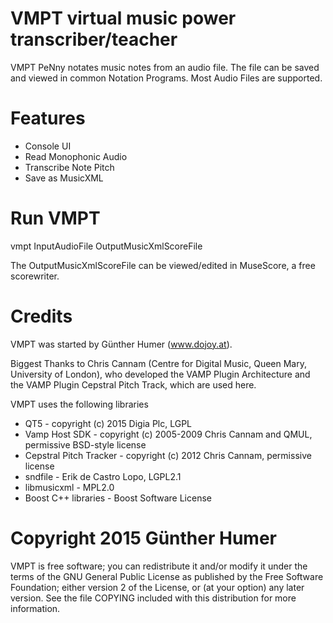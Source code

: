 VMPT virtual music power transcriber/teacher
================================================
VMPT PeNny notates music notes from an audio file. 
The file can be saved and viewed in common Notation Programs. 
Most Audio Files are supported. 

Features
================================================
 * Console UI
 * Read Monophonic Audio
 * Transcribe Note Pitch
 * Save as MusicXML

Run VMPT
================================================
vmpt InputAudioFile OutputMusicXmlScoreFile

The OutputMusicXmlScoreFile can be viewed/edited in MuseScore, a free scorewriter. 

Credits
================================================
VMPT was started by Günther Humer (www.dojoy.at). 

Biggest Thanks to Chris Cannam (Centre for Digital Music, 
Queen Mary, University of London), who developed the VAMP Plugin Architecture
and the VAMP Plugin Cepstral Pitch Track, which are used here. 

VMPT uses the following libraries
 
 * QT5 - copyright (c) 2015 Digia Plc, LGPL
 * Vamp Host SDK - copyright (c) 2005-2009 Chris Cannam and QMUL, permissive BSD-style license
 * Cepstral Pitch Tracker - copyright (c) 2012 Chris Cannam, permissive license
 * sndfile - Erik de Castro Lopo, LGPL2.1
 * libmusicxml - MPL2.0
 * Boost C++ libraries - Boost Software License

Copyright 2015 Günther Humer
================================================
VMPT is free software; you can redistribute it and/or modify
it under the terms of the GNU General Public License as published by
the Free Software Foundation; either version 2 of the License, or (at
your option) any later version.  See the file COPYING included with
this distribution for more information. 

